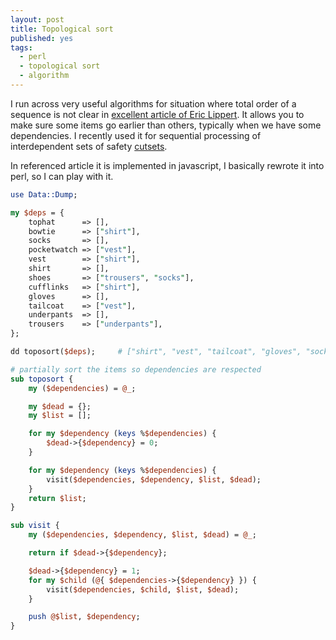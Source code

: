 ```yaml
---
layout: post
title: Topological sort
published: yes
tags:
  - perl
  - topological sort
  - algorithm
---
```

I run across very useful algorithms for situation where total order of a sequence is not clear in [excellent article of Eric Lippert][1]. It allows you to make sure some items go earlier than others, typically when we have some dependencies. I recently used it for sequential processing of interdependent sets of safety [cutsets][2].

In referenced article it is implemented in javascript, I basically rewrote it into perl, so I can play with it.

```perl
use Data::Dump;

my $deps = {
    tophat      => [],
    bowtie      => ["shirt"],
    socks       => [],
    pocketwatch => ["vest"],
    vest        => ["shirt"],
    shirt       => [],
    shoes       => ["trousers", "socks"],
    cufflinks   => ["shirt"],
    gloves      => [],
    tailcoat    => ["vest"],
    underpants  => [],
    trousers    => ["underpants"],
};

dd toposort($deps);     # ["shirt", "vest", "tailcoat", "gloves", "socks", "tophat", "underpants", "trousers", "bowtie", "pocketwatch", "shoes", "cufflinks"]

# partially sort the items so dependencies are respected
sub toposort {
    my ($dependencies) = @_;

    my $dead = {};
    my $list = [];

    for my $dependency (keys %$dependencies) {
        $dead->{$dependency} = 0;
    }

    for my $dependency (keys %$dependencies) {
        visit($dependencies, $dependency, $list, $dead);
    }
    return $list;
}

sub visit {
    my ($dependencies, $dependency, $list, $dead) = @_;

    return if $dead->{$dependency};

    $dead->{$dependency} = 1;
    for my $child (@{ $dependencies->{$dependency} }) {
        visit($dependencies, $child, $list, $dead);
    }

    push @$list, $dependency;
}
```


[1]: https://blogs.msdn.microsoft.com/ericlippert/2004/03/16/im-putting-on-my-top-hat-tying-up-my-white-tie-brushing-out-my-tails-in-that-order/
[2]: https://en.wikipedia.org/wiki/Cut_(graph_theory)
[3]: https://rosettacode.org/wiki/Topological_sort#C.23
